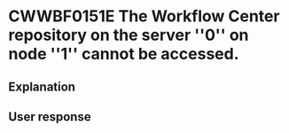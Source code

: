 # CWWBF0151E The Workflow Center repository on the server ''0'' on node ''1'' cannot be accessed.

## Explanation

## User response
